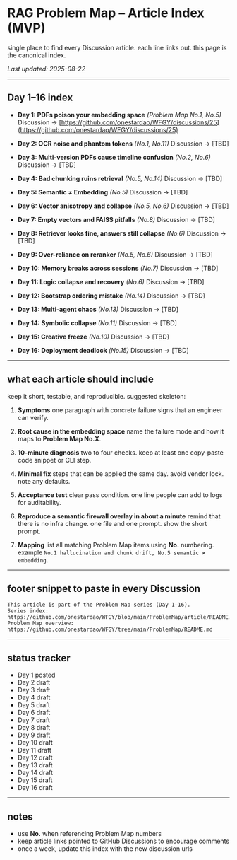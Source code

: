 # RAG Problem Map – Article Index (MVP)

single place to find every Discussion article. each line links out. this page is the canonical index.

*Last updated: 2025-08-22*

---

## Day 1–16 index

* **Day 1: PDFs poison your embedding space** *(Problem Map No.1, No.5)*
  Discussion → [https://github.com/onestardao/WFGY/discussions/25](https://github.com/onestardao/WFGY/discussions/25)

* **Day 2: OCR noise and phantom tokens** *(No.1, No.11)*
  Discussion → \[TBD]

* **Day 3: Multi-version PDFs cause timeline confusion** *(No.2, No.6)*
  Discussion → \[TBD]

* **Day 4: Bad chunking ruins retrieval** *(No.5, No.14)*
  Discussion → \[TBD]

* **Day 5: Semantic ≠ Embedding** *(No.5)*
  Discussion → \[TBD]

* **Day 6: Vector anisotropy and collapse** *(No.5, No.6)*
  Discussion → \[TBD]

* **Day 7: Empty vectors and FAISS pitfalls** *(No.8)*
  Discussion → \[TBD]

* **Day 8: Retriever looks fine, answers still collapse** *(No.6)*
  Discussion → \[TBD]

* **Day 9: Over-reliance on reranker** *(No.5, No.6)*
  Discussion → \[TBD]

* **Day 10: Memory breaks across sessions** *(No.7)*
  Discussion → \[TBD]

* **Day 11: Logic collapse and recovery** *(No.6)*
  Discussion → \[TBD]

* **Day 12: Bootstrap ordering mistake** *(No.14)*
  Discussion → \[TBD]

* **Day 13: Multi-agent chaos** *(No.13)*
  Discussion → \[TBD]

* **Day 14: Symbolic collapse** *(No.11)*
  Discussion → \[TBD]

* **Day 15: Creative freeze** *(No.10)*
  Discussion → \[TBD]

* **Day 16: Deployment deadlock** *(No.15)*
  Discussion → \[TBD]

---

## what each article should include

keep it short, testable, and reproducible. suggested skeleton:

1. **Symptoms**
   one paragraph with concrete failure signs that an engineer can verify.

2. **Root cause in the embedding space**
   name the failure mode and how it maps to **Problem Map No.X**.

3. **10-minute diagnosis**
   two to four checks. keep at least one copy-paste code snippet or CLI step.

4. **Minimal fix**
   steps that can be applied the same day. avoid vendor lock. note any defaults.

5. **Acceptance test**
   clear pass condition. one line people can add to logs for auditability.

6. **Reproduce a semantic firewall overlay in about a minute**
   remind that there is no infra change. one file and one prompt. show the short prompt.

7. **Mapping**
   list all matching Problem Map items using **No.** numbering. example
   `No.1 hallucination and chunk drift, No.5 semantic ≠ embedding`.

---

## footer snippet to paste in every Discussion

```
This article is part of the Problem Map series (Day 1–16).
Series index: https://github.com/onestardao/WFGY/blob/main/ProblemMap/article/README.md
Problem Map overview: https://github.com/onestardao/WFGY/tree/main/ProblemMap/README.md
```

---

## status tracker

* Day 1 posted
* Day 2 draft
* Day 3 draft
* Day 4 draft
* Day 5 draft
* Day 6 draft
* Day 7 draft
* Day 8 draft
* Day 9 draft
* Day 10 draft
* Day 11 draft
* Day 12 draft
* Day 13 draft
* Day 14 draft
* Day 15 draft
* Day 16 draft

---

## notes

* use **No.** when referencing Problem Map numbers
* keep article links pointed to GitHub Discussions to encourage comments
* once a week, update this index with the new discussion urls
